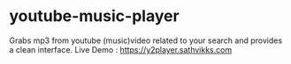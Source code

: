 # youtube-music-player
Grabs mp3 from youtube (music)video related to your search and provides a clean interface.
Live Demo : https://y2player.sathvikks.com
